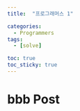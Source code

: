 ```yaml
---
title:  "프로그래머스 1" 

categories:
  - Programmers
tags:
  - [solve]

toc: true
toc_sticky: true
---
```


# bbb Post